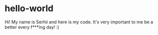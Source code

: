 # hello-world
Hi! My name is Serhii and here is my code. It's very important to me be a better every f***ing day! :)
